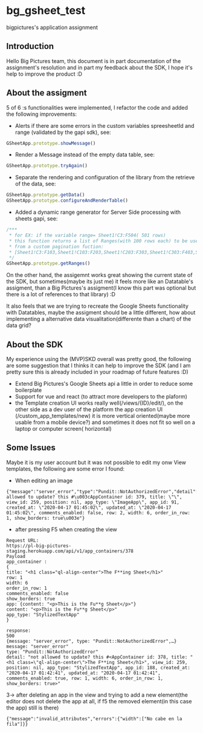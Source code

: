 # bg_gsheet_test
bigpictures's application assignment

## Introduction

Hello Big Pictures team, this document is in part documentation of the assignment's resolution and in part my feedback about the SDK,  I hope it's help to improve the product :D

## About the assigment
5 of 6 :s functionalities were implemented, I refactor the code and added the following improvements:

- Alerts if there are some errors in the custom variables spreesheetId and range (validated by the gapi sdk), see:
```javascript 
GSheetApp.prototype.showMessage()
```
- Render a Message  instead of the empty data table, see:
```javascript
GSheetApp.prototype.tryAgain()
```
- Separate the rendering and configuration of the library from the retrieve of the data, see:
```javascript
GSheetApp.prototype.getData()
GSheetApp.prototype.configureAndRenderTable()
```

- Added a dynamic range generator for Server Side processing with sheets gapi, see:
```javascript
/***
 * for EX: if the variable range= Sheet1!C3:F504( 501 rows)
 * this function returns a list of Ranges(with 100 rows each) to be used 
 * from a custom pagination fuction:
 * [Sheet1!C3:F103,Sheet1!C103:F203,Sheet1!C203:F303,Sheet1!C303:F403,Sheet1!C403:F504]
 */
GSheetApp.prototype.getRanges()
```
On the other hand, the assigemnt works great showing the current state of the SDK, but sometimes(maybe its just me) it feels more like an Datatable's assigment, than a Big Pictures's assigment(I know this part was optional but there is a lot of references to that library) :D

It also feels that we are trying to recreate the Google Sheets functionality with Datatables, maybe the assigment should be a little different, how about implementing a alternative data visualitation(differente than a chart) of the data grid?

## About the SDK

My experience using the (MVP)SKD overall was pretty good, the following are some suggestion that I thinks it can help to improve the SDK (and I am pretty sure this is already included in your roadmap of future features :D)  

- Extend Big Pictures's Google Sheets api  a little in order to reduce some boilerplate 
- Support for vue and react (to attract more developers to the plaform)
- the Template creation UI works really well(/views/{ID}/edit/), on the other side as a dev user of the platform the app creation UI (/custom_app_templates/new) it is more vertical oriented(maybe more usable from a mobile device?) and sometimes it does not fit so well on a laptop or computer screen( horizontal)


## Some Issues
Maybe it is my user account but it was not possible to edit my onw View templates, the following are some error I found:
- When editing an image 
```
{"message":"server_error","type":"Pundit::NotAuthorizedError","detail":"not allowed to update? this #\u003cAppContainer id: 379, title: \"\", view_id: 259, position: nil, app_type: \"ImageApp\", app_id: 91, created_at: \"2020-04-17 01:45:02\", updated_at: \"2020-04-17 01:45:02\", comments_enabled: false, row: 2, width: 6, order_in_row: 1, show_borders: true\u003e"}
```
-  after pressing F5 when creating the view
```
Request URL: 
https://pl-big-pictures-staging.herokuapp.com/api/v1/app_containers/378
Payload 
app_container :
{
title: "<h1 class="ql-align-center">The F**ing Sheet</h1>"
row: 1
width: 6
order_in_row: 1
comments_enabled: false
show_borders: true
app: {content: "<p>This is the Fu**g Sheet</p>"}
content: "<p>This is the Fu**g Sheet</p>"
app_type: "StylizedTextApp"
}

response: 
500
{message: "server_error", type: "Pundit::NotAuthorizedError",…}
message: "server_error"
type: "Pundit::NotAuthorizedError"
detail: "not allowed to update? this #<AppContainer id: 378, title: "<h1 class=\"ql-align-center\">The F**ing Sheet</h1>", view_id: 259, position: nil, app_type: "StylizedTextApp", app_id: 188, created_at: "2020-04-17 01:42:41", updated_at: "2020-04-17 01:42:41", comments_enabled: true, row: 1, width: 6, order_in_row: 1, show_borders: true>"
```


3-> after deleting an app in the view and trying to add a new element(the editor does not delete the app at all, if f5 the removed element(in this case the app) still is there)
```
{"message":"invalid_attributes","errors":{"width":["No cabe en la fila"]}}
```




